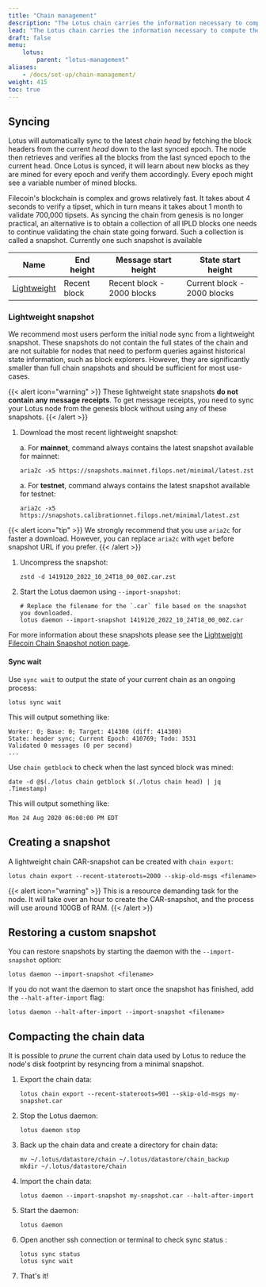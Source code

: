 ```yaml
---
title: "Chain management"
description: "The Lotus chain carries the information necessary to compute the current state of the Filecoin network. This guide explains how to manage several aspects of the chain, including how to decrease your node's sync time by loading the chain from a snapshot."
lead: "The Lotus chain carries the information necessary to compute the current state of the Filecoin network. This guide explains how to manage several aspects of the chain, including how to decrease your node's sync time by loading the chain from a snapshot."
draft: false
menu:
    lotus:
        parent: "lotus-management"
aliases:
    - /docs/set-up/chain-management/
weight: 415
toc: true
---
```


## Syncing

Lotus will automatically sync to the latest _chain head_ by fetching the block headers from the current _head_ down to the last synced epoch. The node then retrieves and verifies all the blocks from the last synced epoch to the current head. Once Lotus is synced, it will learn about new blocks as they are mined for every epoch and verify them accordingly. Every epoch might see a variable number of mined blocks.

Filecoin's blockchain is complex and grows relatively fast. It takes about 4 seconds to verify a tipset, which in turn means it takes about 1 month to validate 700,000 tipsets. As syncing the chain from genesis is no longer practical, an alternative is to obtain a collection of all IPLD blocks one needs to continue validating the chain state going forward. Such a collection is called a snapshot. Currently one such snapshot is available

| Name                                 | End height   | Message start height       | State start height          |
| ------------------------------------ | ------------ | -------------------------- | --------------------------- |
| [Lightweight](#lightweight-snapshot) | Recent block | Recent block - 2000 blocks | Current block - 2000 blocks |

### Lightweight snapshot

We recommend most users perform the initial node sync from a lightweight snapshot. These snapshots do not contain the full states of the chain and are not suitable for nodes that need to perform queries against historical state information, such as block explorers. However, they are significantly smaller than full chain snapshots and should be sufficient for most use-cases.

{{< alert icon="warning" >}}
These lightweight state snapshots **do not contain any message receipts**. To get message receipts, you need to sync your Lotus node from the genesis block without using any of these snapshots.
{{< /alert >}}

1. Download the most recent lightweight snapshot:

    a. For **mainnet**, command always contains the latest snapshot available for mainnet:

    ```shell
    aria2c -x5 https://snapshots.mainnet.filops.net/minimal/latest.zst
    ```

    a. For **testnet**, command always contains the latest snapshot available for testnet:

    ```shell
    aria2c -x5 https://snapshots.calibrationnet.filops.net/minimal/latest.zst
    ```

{{< alert icon="tip" >}}
We strongly recommend that you use `aria2c` for faster a download. However, you can replace `aria2c` with `wget` before snapshot URL if you prefer.
{{< /alert >}}

1. Uncompress the snapshot:

    ```shell
    zstd -d 1419120_2022_10_24T18_00_00Z.car.zst
    ```

1. Start the Lotus daemon using `--import-snapshot`:

    ```shell
    # Replace the filename for the `.car` file based on the snapshot you downloaded.
    lotus daemon --import-snapshot 1419120_2022_10_24T18_00_00Z.car
    ```

For more information about these snapshots please see the [Lightweight Filecoin Chain Snapshot notion page](https://www.notion.so/pl-strflt/Lightweight-Filecoin-Chain-Snapshots-17e4c386f35c44548f5863afb7b5e024).

#### Sync wait

Use `sync wait` to output the state of your current chain as an ongoing process:

```shell
lotus sync wait
```

This will output something like:

```shell
Worker: 0; Base: 0; Target: 414300 (diff: 414300)
State: header sync; Current Epoch: 410769; Todo: 3531
Validated 0 messages (0 per second)
...
```

Use `chain getblock` to check when the last synced block was mined:

```shell
date -d @$(./lotus chain getblock $(./lotus chain head) | jq .Timestamp)
```

This will output something like:

```shell
Mon 24 Aug 2020 06:00:00 PM EDT
```

## Creating a snapshot

A lightweight chain CAR-snapshot can be created with `chain export`:

```shell
lotus chain export --recent-stateroots=2000 --skip-old-msgs <filename>
```

{{< alert icon="warning" >}} This is a resource demanding task for the node. It will take over an hour to create the CAR-snapshot, and the process will use around 100GB of RAM. {{< /alert >}}

## Restoring a custom snapshot

You can restore snapshots by starting the daemon with the `--import-snapshot` option:

```shell
lotus daemon --import-snapshot <filename>
```

If you do not want the daemon to start once the snapshot has finished, add the `--halt-after-import` flag:

```shell
lotus daemon --halt-after-import --import-snapshot <filename>
```

## Compacting the chain data

It is possible to _prune_ the current chain data used by Lotus to reduce the node's disk footprint by resyncing from a minimal snapshot.

1. Export the chain data:

    ```shell
    lotus chain export --recent-stateroots=901 --skip-old-msgs my-snapshot.car
    ```

1. Stop the Lotus daemon:

    ```shell
    lotus daemon stop
    ```

1. Back up the chain data and create a directory  for chain data:

    ```shell
    mv ~/.lotus/datastore/chain ~/.lotus/datastore/chain_backup
    mkdir ~/.lotus/datastore/chain 
    ```

1. Import the chain data:

    ```shell
    lotus daemon --import-snapshot my-snapshot.car --halt-after-import
    ```

1. Start the daemon:

    ```shell
    lotus daemon 
    ```

1. Open another ssh connection or terminal to check sync status :

    ```shell
    lotus sync status 
    lotus sync wait 
    ```

1. That's it!

